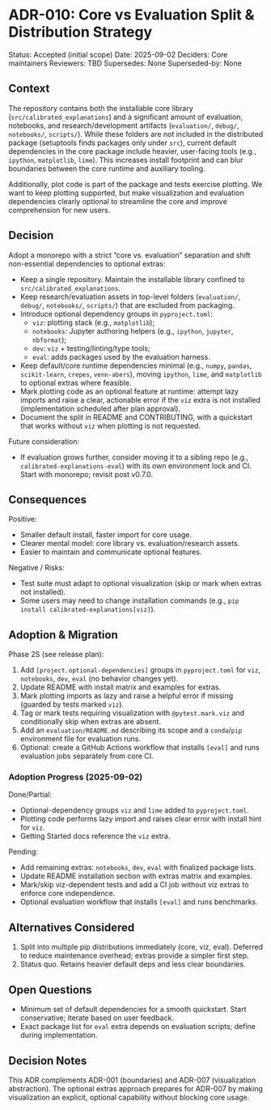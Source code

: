 # ADR-010: Core vs Evaluation Split & Distribution Strategy

Status: Accepted (initial scope)
Date: 2025-09-02
Deciders: Core maintainers
Reviewers: TBD
Supersedes: None
Superseded-by: None

## Context

The repository contains both the installable core library (`src/calibrated_explanations`) and a significant amount of evaluation, notebooks, and research/development artifacts (`evaluation/`, `debug/`, `notebooks/`, `scripts/`). While these folders are not included in the distributed package (setuptools finds packages only under `src`), current default dependencies in the core package include heavier, user-facing tools (e.g., `ipython`, `matplotlib`, `lime`). This increases install footprint and can blur boundaries between the core runtime and auxiliary tooling.

Additionally, plot code is part of the package and tests exercise plotting. We want to keep plotting supported, but make visualization and evaluation dependencies clearly optional to streamline the core and improve comprehension for new users.

## Decision

Adopt a monorepo with a strict “core vs. evaluation” separation and shift non-essential dependencies to optional extras:

- Keep a single repository. Maintain the installable library confined to `src/calibrated_explanations`.
- Keep research/evaluation assets in top-level folders (`evaluation/`, `debug/`, `notebooks/`, `scripts/`) that are excluded from packaging.
- Introduce optional dependency groups in `pyproject.toml`:
  - `viz`: plotting stack (e.g., `matplotlib`);
  - `notebooks`: Jupyter authoring helpers (e.g., `ipython`, `jupyter`, `nbformat`);
  - `dev`: `viz` + testing/linting/type tools;
  - `eval`: adds packages used by the evaluation harness.
- Keep default/core runtime dependencies minimal (e.g., `numpy`, `pandas`, `scikit-learn`, `crepes`, `venn-abers`), moving `ipython`, `lime`, and `matplotlib` to optional extras where feasible.
- Mark plotting code as an optional feature at runtime: attempt lazy imports and raise a clear, actionable error if the `viz` extra is not installed (implementation scheduled after plan approval).
- Document the split in README and CONTRIBUTING, with a quickstart that works without `viz` when plotting is not requested.

Future consideration:

- If evaluation grows further, consider moving it to a sibling repo (e.g., `calibrated-explanations-eval`) with its own environment lock and CI. Start with monorepo; revisit post v0.7.0.

## Consequences

Positive:

- Smaller default install, faster import for core usage.
- Clearer mental model: core library vs. evaluation/research assets.
- Easier to maintain and communicate optional features.

Negative / Risks:

- Test suite must adapt to optional visualization (skip or mark when extras not installed).
- Some users may need to change installation commands (e.g., `pip install calibrated-explanations[viz]`).

## Adoption & Migration

Phase 2S (see release plan):

1. Add `[project.optional-dependencies]` groups in `pyproject.toml` for `viz`, `notebooks`, `dev`, `eval` (no behavior changes yet).
2. Update README with install matrix and examples for extras.
3. Mark plotting imports as lazy and raise a helpful error if missing (guarded by tests marked `viz`).
4. Tag or mark tests requiring visualization with `@pytest.mark.viz` and conditionally skip when extras are absent.
5. Add an `evaluation/README.md` describing its scope and a `conda`/`pip` environment file for evaluation runs.
6. Optional: create a GitHub Actions workflow that installs `[eval]` and runs evaluation jobs separately from core CI.

### Adoption Progress (2025-09-02)

Done/Partial:

- Optional-dependency groups `viz` and `lime` added to `pyproject.toml`.
- Plotting code performs lazy import and raises clear error with install hint for `viz`.
- Getting Started docs reference the `viz` extra.

Pending:

- Add remaining extras: `notebooks`, `dev`, `eval` with finalized package lists.
- Update README installation section with extras matrix and examples.
- Mark/skip viz-dependent tests and add a CI job without viz extras to enforce core independence.
- Optional evaluation workflow that installs `[eval]` and runs benchmarks.

## Alternatives Considered

1. Split into multiple pip distributions immediately (core, viz, eval). Deferred to reduce maintenance overhead; extras provide a simpler first step.
2. Status quo. Retains heavier default deps and less clear boundaries.

## Open Questions

- Minimum set of default dependencies for a smooth quickstart. Start conservative; iterate based on user feedback.
- Exact package list for `eval` extra depends on evaluation scripts; define during implementation.

## Decision Notes

This ADR complements ADR-001 (boundaries) and ADR-007 (visualization abstraction). The optional extras approach prepares for ADR-007 by making visualization an explicit, optional capability without blocking core usage.
